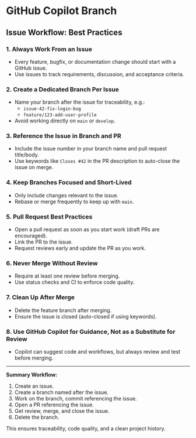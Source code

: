 # GitHub Copilot Branch

## Issue Workflow: Best Practices

### 1. Always Work From an Issue
- Every feature, bugfix, or documentation change should start with a GitHub issue.
- Use issues to track requirements, discussion, and acceptance criteria.

### 2. Create a Dedicated Branch Per Issue
- Name your branch after the issue for traceability, e.g.:
  - `issue-42-fix-login-bug`
  - `feature/123-add-user-profile`
- Avoid working directly on `main` or `develop`.

### 3. Reference the Issue in Branch and PR
- Include the issue number in your branch name and pull request title/body.
- Use keywords like `Closes #42` in the PR description to auto-close the issue on merge.

### 4. Keep Branches Focused and Short-Lived
- Only include changes relevant to the issue.
- Rebase or merge frequently to keep up with `main`.

### 5. Pull Request Best Practices
- Open a pull request as soon as you start work (draft PRs are encouraged).
- Link the PR to the issue.
- Request reviews early and update the PR as you work.

### 6. Never Merge Without Review
- Require at least one review before merging.
- Use status checks and CI to enforce code quality.

### 7. Clean Up After Merge
- Delete the feature branch after merging.
- Ensure the issue is closed (auto-closed if using keywords).

### 8. Use GitHub Copilot for Guidance, Not as a Substitute for Review
- Copilot can suggest code and workflows, but always review and test before merging.

---

**Summary Workflow:**
1. Create an issue.
2. Create a branch named after the issue.
3. Work on the branch, commit referencing the issue.
4. Open a PR referencing the issue.
5. Get review, merge, and close the issue.
6. Delete the branch.

This ensures traceability, code quality, and a clean project history.
